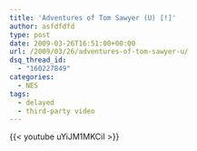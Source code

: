 ```yaml
---
title: 'Adventures of Tom Sawyer (U) [!]'
author: asfdfdfd
type: post
date: 2009-03-26T16:51:00+00:00
url: /2009/03/26/adventures-of-tom-sawyer-u/
dsq_thread_id:
  - "160227849"
categories:
  - NES
tags:
  - delayed
  - third-party video
---
```

{{< youtube uYiJM1MKCiI >}}